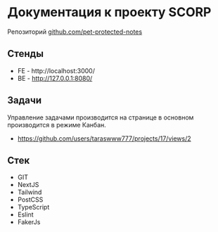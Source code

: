# Документация к проекту SCORP

Репозиторий [github.com/pet-protected-notes](https://github.com/taraswww777/pet-protected-notes)

## Стенды

- FE - http://localhost:3000/
- BE - http://127.0.0.1:8080/

## Задачи

Управление задачами производится на странице в основном производится в режиме Канбан.

- https://github.com/users/taraswww777/projects/17/views/2

## Стек

- GIT
- NextJS
- Tailwind
- PostCSS
- TypeScript
- Eslint
- FakerJs
